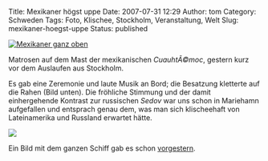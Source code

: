 Title: Mexikaner högst uppe
Date: 2007-07-31 12:29
Author: tom
Category: Schweden
Tags: Foto, Klischee, Stockholm, Veranstaltung, Welt
Slug: mexikaner-hoegst-uppe
Status: published

[![Mexikaner ganz
oben](http://www.fiket.de/pic/mexicansonmast_s.jpg "Mexikaner ganz oben")](http://www.fiket.de/pic/mexicansonmast_l.jpg)

Matrosen auf dem Mast der mexikanischen *CuauhtÃ©moc*, gestern kurz vor
dem Auslaufen aus Stockholm. <!--more-->

Es gab eine Zeremonie und laute Musik an Bord; die Besatzung kletterte
auf die Rahen (Bild unten). Die fröhliche Stimmung und der damit
einhergehende Kontrast zur russischen *Sedov* war uns schon in Mariehamn
aufgefallen und entsprach genau dem, was man sich klischeehaft von
Lateinamerika und Russland erwartet hätte.

![](http://www.fiket.de/pic/mexicanrahe_s.jpg)

Ein Bild mit dem ganzen Schiff gab es schon
[vorgestern](http://www.fiket.de/2007/07/29/hohe-schiffe/).

